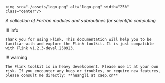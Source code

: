 ```@raw html
<img src="./assets/logo.png" alt="logo.png" width="25%" class="center"/>
```

*A collection of Fortran modules and subroutines for scientific computing*

!!! info

    Thank you for using Flink. This documentation will help you to be familiar with and explore the Flink toolkit. It is just compatible with Flink v1.2.3-devel.250923.

!!! warning

    The Flink toolkit is in heavy development. Please use it at your own risk. If you encounter any bugs or troubles, or require new features, please consult me directly: **huangli at caep.cn**
